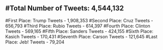 #Total Number of Tweets: 4,544,132 
---
#First Place: Trump Tweets - 1,908,353
#Second Place: Cruz Tweets - 656,793
#Third Place: Rubio Tweets - 614,397
#Fourth Place: Clinton Tweets - 569,165
#Fifth Place: Sanders Tweets - 424,155
#Sixth Place: Kasich Tweets - 170,431
#Seventh Place: Carson Tweets - 121,645
#Last Place: Jeb! Tweets - 79,204
